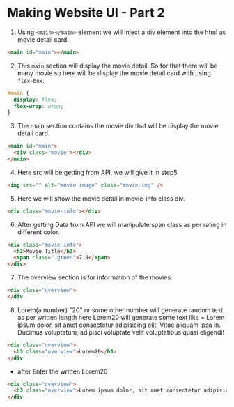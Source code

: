 # Making Website UI - Part 2

1. Using `<main></main>` element we will inject a div element into the html as movie detail card.

```html
<main id="main"></main>
```

2. This `main` section will display the movie detail. So for that there will be many movie so here will be display the movie detail card with using `flex-box`.

```css
#main {
  display: flex;
  flex-wrap: wrap;
}
```

3. The main section contains the movie div that will be display the movie detail card.

```html
<main id="main">
  <div class="movie"></div>
</main>
```

4. Here src will be getting from API. we will give it in step5

```html
<img src="" alt="movie image" class="movie-img" />
```

5. Here we will show the movie detail in movie-info class div.

```html
<div class="movie-info"></div>
```

6. After getting Data from API we will manipulate span class as per rating in different color.

```html
<div class="movie-info">
  <h3>Movie Title</h3>
  <span class=".green">7.9</span>
</div>
```

7. The overview section is for information of the movies.

```html
<div class="overview">
</div
```

8. Lorem(a number) "20" or some other number will generate random text as per written length here Lorem20 will generate some text like = Lorem ipsum dolor, sit amet consectetur adipisicing elit. Vitae aliquam ipsa in. Ducimus voluptatum, adipisci voluptate velit voluptatibus quasi eligendi!

```html
<div class="overview">
  <h3 class="overview">Lorem20</h3>
</div
```

- after Enter the written Lorem20

```html
<div class="overview">
  <h3 class="overview">Lorem ipsum dolor, sit amet consectetur adipisicing elit. Vitae aliquam ipsa in. Ducimus voluptatum, adipisci voluptate velit voluptatibus quasi eligendi!</h3>
</div
```
